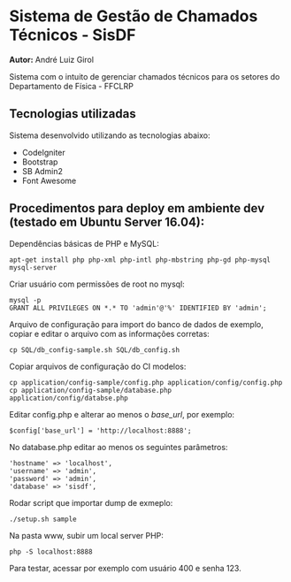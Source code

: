 # Sistema de Gestão de Chamados Técnicos - SisDF

**Autor:** André Luiz Girol

Sistema com o intuito de gerenciar chamados técnicos para os setores do Departamento de Física - FFCLRP
 
## Tecnologias utilizadas
 
Sistema desenvolvido utilizando as tecnologias abaixo:

* CodeIgniter
* Bootstrap
* SB Admin2
* Font Awesome

## Procedimentos para deploy em ambiente dev (testado em Ubuntu Server 16.04):

Dependências básicas de PHP e MySQL:

    apt-get install php php-xml php-intl php-mbstring php-gd php-mysql mysql-server

Criar usuário com permissões de root no mysql:

    mysql -p
    GRANT ALL PRIVILEGES ON *.* TO 'admin'@'%' IDENTIFIED BY 'admin';

Arquivo de configuração para import do banco de dados de exemplo, 
copiar e editar o arquivo com as informações corretas:

    cp SQL/db_config-sample.sh SQL/db_config.sh 

Copiar arquivos de configuração do CI modelos:

    cp application/config-sample/config.php application/config/config.php
    cp application/config-sample/database.php application/config/databse.php

Editar config.php e alterar ao menos o *base_url*, por exemplo:

    $config['base_url'] = 'http://localhost:8888';

No database.php editar ao menos os seguintes parâmetros:

    'hostname' => 'localhost',
    'username' => 'admin',
    'password' => 'admin',
    'database' => 'sisdf',
    
Rodar script que importar dump de exmeplo: 

    ./setup.sh sample

Na pasta www, subir um local server PHP: 

    php -S localhost:8888

Para testar, acessar por exemplo com usuário 400 e senha 123.

